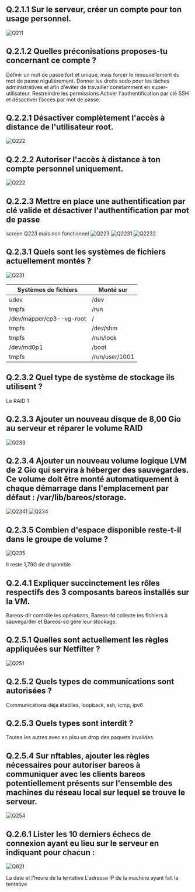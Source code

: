 ## Q.2.1.1 Sur le serveur, créer un compte pour ton usage personnel.

![Q211](https://github.com/user-attachments/assets/debfc2a9-a04e-47c5-8ec2-08e1c9bb2399)

## Q.2.1.2 Quelles préconisations proposes-tu concernant ce compte ?

Définir un mot de passe fort et unique, mais forcer le renouvellement du mot de passe régulièrement.
Donner les droits sudo pour les tâches administratives et afin d'éviter de travailler constamment en super-utilisateur.
Restreindre les permissions
Activer l'authentification par clé SSH et désactiver l’accès par mot de passe.

## Q.2.2.1 Désactiver complètement l'accès à distance de l'utilisateur root.
![Q222](https://github.com/user-attachments/assets/6217dd61-bfb7-461b-a1de-1a6c5f26a9a4)



## Q.2.2.2 Autoriser l'accès à distance à ton compte personnel uniquement.

![Q222](https://github.com/user-attachments/assets/3e7744b1-ba8c-450e-91c3-b19251e8c50c)


## Q.2.2.3 Mettre en place une authentification par clé valide et désactiver l'authentification par mot de passe
screen Q223 mais non fonctionnel
![Q223](https://github.com/user-attachments/assets/2cefe908-84df-417f-abb2-1da4dc8521a8)
![Q2231](https://github.com/user-attachments/assets/9812b9e0-fa08-44ce-b4d8-682174fbbd6c)
![Q2232](https://github.com/user-attachments/assets/4a007147-1214-46ad-9f87-7949bc13f0ec)

## Q.2.3.1 Quels sont les systèmes de fichiers actuellement montés ?

![Q231](https://github.com/user-attachments/assets/5c772769-2f54-48f2-87f0-9f59a7547677)

| Systèmes de fichiers | Monté sur |
|----------------------|-----------|
| udev | /dev | 
| tmpfs | /run | 
| /dev/mapper/cp3--vg-root | / | 
| tmpfs | /dev/shm | 
| tmpfs | /run/lock |
| /dev/md0p1 | /boot | 
| tmpfs | /run/user/1001 | 

## Q.2.3.2 Quel type de système de stockage ils utilisent ?

Le RAID 1

## Q.2.3.3 Ajouter un nouveau disque de 8,00 Gio au serveur et réparer le volume RAID
![Q233](https://github.com/user-attachments/assets/4ec1d456-bcff-42ff-afdb-2c591c4c8a1e)

## Q.2.3.4 Ajouter un nouveau volume logique LVM de 2 Gio qui servira à héberger des sauvegardes. Ce volume doit être monté automatiquement à chaque démarrage dans l'emplacement par défaut : /var/lib/bareos/storage.
![Q2341](https://github.com/user-attachments/assets/c745a49d-4b3c-4159-984b-503ee5522320)
![Q234](https://github.com/user-attachments/assets/b7b16f01-99e8-4767-a297-e405bb4d1868)

## Q.2.3.5 Combien d'espace disponible reste-t-il dans le groupe de volume ?
![Q235](https://github.com/user-attachments/assets/37521686-86b6-4c89-8cb2-f03d8039549e)

Il reste 1,79G de disponible

## Q.2.4.1 Expliquer succinctement les rôles respectifs des 3 composants bareos installés sur la VM.
Bareos-dir contrôle les opérations, Bareos-fd collecte les fichiers à sauvegarder et Bareos-sd gère leur stockage.

## Q.2.5.1 Quelles sont actuellement les règles appliquées sur Netfilter ?
![Q251](https://github.com/user-attachments/assets/69643e7f-11f3-4b0a-8717-2c86e1fca48b)

## Q.2.5.2 Quels types de communications sont autorisées ?
Communications déja établies, loopback, ssh, icmp, ipv6
## Q.2.5.3 Quels types sont interdit ?
Toutes les autres avec en plsu un drop des paquets invalides
## Q.2.5.4 Sur nftables, ajouter les règles nécessaires pour autoriser bareos à communiquer avec les clients bareos potentiellement présents sur l'ensemble des machines du réseau local sur lequel se trouve le serveur.
![Q254](https://github.com/user-attachments/assets/708a6c3b-5341-49da-b1db-d2c6a4ac9fc9)

## Q.2.6.1 Lister les 10 derniers échecs de connexion ayant eu lieu sur le serveur en indiquant pour chacun :
![Q621](https://github.com/user-attachments/assets/1dc6601b-4ade-4349-b6f5-4696824afd17)

La date et l'heure de la tentative
L'adresse IP de la machine ayant fait la tentative
